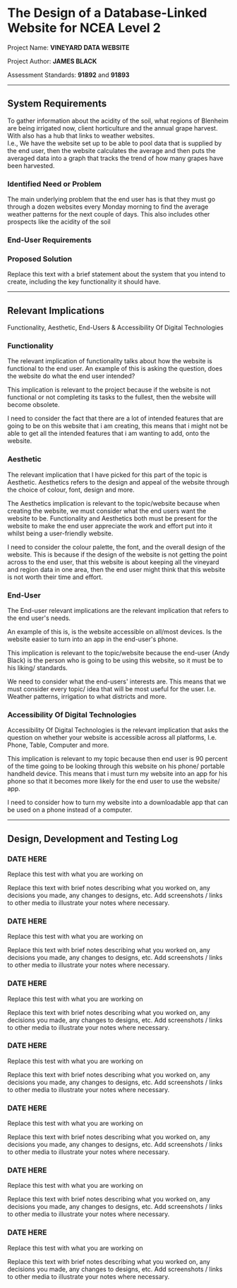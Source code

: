 # The Design of a Database-Linked Website for NCEA Level 2

Project Name: **VINEYARD DATA WEBSITE**

Project Author: **JAMES BLACK**

Assessment Standards: **91892** and **91893**


-------------------------------------------------

## System Requirements

To gather information about the acidity of the soil, what regions of Blenheim are being irrigated now, client horticulture and the annual grape harvest. With also has a hub that links to weather websites.    
I.e., We have the website set up to be able to pool data that is supplied by the end user, then the website calculates the average and then puts the averaged data into a graph that tracks the trend of how many grapes have been harvested.  

### Identified Need or Problem

The main underlying problem that the end user has is that they must go through a dozen websites every Monday morning to find the average weather patterns for the next couple of days. This also includes other prospects like the acidity of the soil 

### End-User Requirements



### Proposed Solution

Replace this text with a brief statement about the system that you intend to create, including the key functionality it should have.


-------------------------------------------------

## Relevant Implications

Functionality,
Aesthetic,
End-Users &
Accessibility Of Digital Technologies

### Functionality

The relevant implication of functionality talks about how the website is functional to the end user. An example of this is asking the question, does the website do what the end user intended? 

This implication is relevant to the project because if the website is not functional or not completing its tasks to the fullest, then the website will become obsolete. 

I need to consider the fact that there are a lot of intended features that are going to be on this website that i am creating, this means that i might not be able to get all the intended features that i am wanting to add, onto the website. 



### Aesthetic

The relevant implication that I have picked for this part of the topic is Aesthetic. Aesthetics refers to the design and appeal of the website through the choice of colour, font, design and more. 

The Aesthetics implication is relevant to the topic/website because when creating the website, we must consider what the end users want the website to be. Functionality and Aesthetics both must be present for the website to make the end user appreciate the work and effort put into it whilst being a user-friendly website. 

I need to consider the colour palette, the font, and the overall design of the website. This is because if the design of the website is not getting the point across to the end user, that this website is about keeping all the vineyard and region data in one area, then the end user might think that this website is not worth their time and effort. 



### End-User

The End-user relevant implications are the relevant implication that refers to the end user's needs. 

An example of this is, is the website accessible on all/most devices. Is the website easier to turn into an app in the end-user's phone.  

This implication is relevant to the topic/website because the end-user (Andy Black) is the person who is going to be using this website, so it must be to his liking/ standards. 

We need to consider what the end-users' interests are. This means that we must consider every topic/ idea that will be most useful for the user. 
I.e. Weather patterns, irrigation to what districts and more. 



### Accessibility Of Digital Technologies

Accessibility Of Digital Technologies is the relevant implication that asks the question on whether your website is accessible across all platforms, I.e. Phone, Table, Computer and more.  

This implication is relevant to my topic because then end user is 90 percent of the time going to be looking through this website on his phone/ portable handheld device. This means that i must turn my website into an app for his phone so that it becomes more likely for the end user to use the website/ app. 

I need to consider how to turn my website into a downloadable app that can be used on a phone instead of a computer. 


-------------------------------------------------

## Design, Development and Testing Log

### DATE HERE

Replace this test with what you are working on

Replace this text with brief notes describing what you worked on, any decisions you made, any changes to designs, etc. Add screenshots / links to other media to illustrate your notes where necessary.

### DATE HERE

Replace this test with what you are working on

Replace this text with brief notes describing what you worked on, any decisions you made, any changes to designs, etc. Add screenshots / links to other media to illustrate your notes where necessary.

### DATE HERE

Replace this test with what you are working on

Replace this text with brief notes describing what you worked on, any decisions you made, any changes to designs, etc. Add screenshots / links to other media to illustrate your notes where necessary.

### DATE HERE

Replace this test with what you are working on

Replace this text with brief notes describing what you worked on, any decisions you made, any changes to designs, etc. Add screenshots / links to other media to illustrate your notes where necessary.

### DATE HERE

Replace this test with what you are working on

Replace this text with brief notes describing what you worked on, any decisions you made, any changes to designs, etc. Add screenshots / links to other media to illustrate your notes where necessary.

### DATE HERE

Replace this test with what you are working on

Replace this text with brief notes describing what you worked on, any decisions you made, any changes to designs, etc. Add screenshots / links to other media to illustrate your notes where necessary.

### DATE HERE

Replace this test with what you are working on

Replace this text with brief notes describing what you worked on, any decisions you made, any changes to designs, etc. Add screenshots / links to other media to illustrate your notes where necessary.